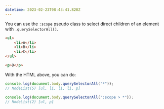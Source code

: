 ```yaml
---
datetime: 2023-02-23T08:43:41.820Z
---
```


You can use the `:scope` pseudo class to select direct children of an element with `.querySelectorAll()`.

```html
<ul>
	<li>A</li>
	<li>B</li>
	<li>C</li>
</ul>

<p>D</p>
```

With the HTML above, you can do:

```js
console.log(document.body.querySelectorAll("*"));
// NodeList(5) [ul, li, li, li, p]

console.log(document.body.querySelectorAll(":scope > *"));
// NodeList(2) [ul, p]
```
